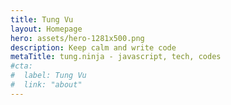 ```yaml
---
title: Tung Vu
layout: Homepage
hero: assets/hero-1281x500.png
description: Keep calm and write code
metaTitle: tung.ninja - javascript, tech, codes
#cta:
#  label: Tung Vu
#  link: "about"
---
```

